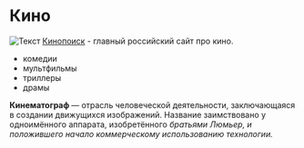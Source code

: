 # Кино
<img src="https://rossaprimavera.ru/static/files/17eb7e9970e3.jpg" alt="Текст">
<a href="https://www.kinopoisk.ru/">Кинопоиск</a> - главный российский сайт про кино.
<ul>
<li> комедии
<li> мультфильмы  
<li> триллеры
<li> драмы  
</li>
</ul>
<strong> Кинематограф </strong>— отрасль человеческой деятельности, заключающаяся в создании движущихся изображений. Название заимствовано у одноимённого аппарата, изобретённого <em>братьями Люмьер<em/>, и положившего начало коммерческому использованию технологии.
